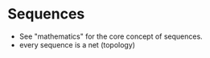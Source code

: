 
<!-- ======================================================================= -->
# Sequences

* See "mathematics" for the core concept of sequences.
* every sequence is a net (topology)
